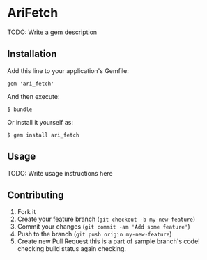 # AriFetch

TODO: Write a gem description

## Installation

Add this line to your application's Gemfile:

    gem 'ari_fetch'

And then execute:

    $ bundle

Or install it yourself as:

    $ gem install ari_fetch

## Usage

TODO: Write usage instructions here

## Contributing

1. Fork it
2. Create your feature branch (`git checkout -b my-new-feature`)
3. Commit your changes (`git commit -am 'Add some feature'`)
4. Push to the branch (`git push origin my-new-feature`)
5. Create new Pull Request
this is a part of sample branch's code!
checking build status
again checking.